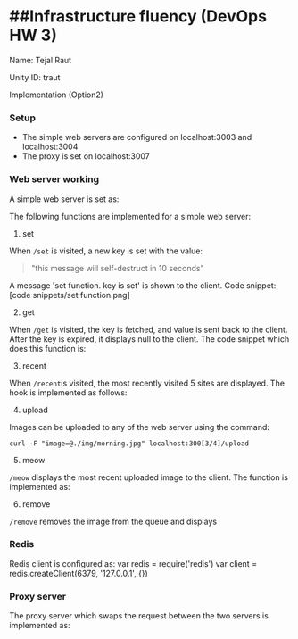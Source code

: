 ##Infrastructure fluency (DevOps HW 3)
=========================
Name: Tejal Raut

Unity ID: traut

Implementation (Option2)

### Setup

* The simple web servers are configured on localhost:3003 and localhost:3004
* The proxy is set on localhost:3007

### Web server working
A simple web server is set as:

The following functions are implemented for a simple web server:

1. set

When `/set` is visited, a new key is set with the value:
> "this message will self-destruct in 10 seconds"

A message 'set function. key is set' is shown to the client. Code snippet:
[code snippets/set function.png]


2. get

When `/get` is visited, the key is fetched, and value is sent back to the client. After the key is expired, it displays null to the client. The code snippet which does this function is:


3. recent

When `/recent`is visited, the most recently visited 5 sites are displayed. The hook is implemented as follows:


4. upload

Images can be uploaded to any of the web server using the command:
	
	curl -F "image=@./img/morning.jpg" localhost:300[3/4]/upload

5. meow

`/meow` displays the most recent uploaded image to the client. The function is implemented as:


6. remove

`/remove` removes the image from the queue and displays 

### Redis
Redis client is configured as:
	var redis = require('redis')
	var client = redis.createClient(6379, '127.0.0.1', {})


### Proxy server

The proxy server which swaps the request between the two servers is implemented as:
